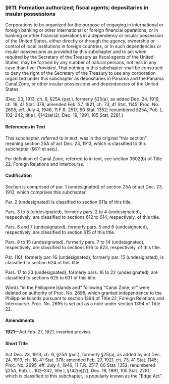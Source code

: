 ### §611. Formation authorized; fiscal agents; depositaries in insular possessions ###

Corporations to be organized for the purpose of engaging in international or foreign banking or other international or foreign financial operations, or in banking or other financial operations in a dependency or insular possession of the United States, either directly or through the agency, ownership or control of local institutions in foreign countries, or in such dependencies or insular possessions as provided by this subchapter and to act when required by the Secretary of the Treasury as fiscal agents of the United States, may be formed by any number of natural persons, not less in any case than five: *Provided*, That nothing in this subchapter shall be construed to deny the right of the Secretary of the Treasury to use any corporation organized under this subchapter as depositaries in Panama and the Panama Canal Zone, or other insular possessions and dependencies of the United States.

(Dec. 23, 1913, ch. 6, §25A (par.), formerly §25(a), as added Dec. 24, 1919, ch. 18, 41 Stat. 378; amended Feb. 27, 1921, ch. 73, 41 Stat. 1145; Proc. No. 2695, eff. July 4, 1946, 11 F.R. 2517, 60 Stat. 1352; renumbered §25A, Pub. L. 102–242, title I, §142(e)(2), Dec. 19, 1991, 105 Stat. 2281.)

#### References in Text ####

This subchapter, referred to in text, was in the original "this section", meaning section 25A of act Dec. 23, 1913, which is classified to this subchapter (§611 et seq.).

For definition of Canal Zone, referred to in text, see section 3602(b) of Title 22, Foreign Relations and Intercourse.

#### Codification ####

Section is comprised of par. 1 (undesignated) of section 25A of act Dec. 23, 1913, which comprises this subchapter.

Par. 2 (undesignated) is classified to section 611a of this title.

Pars. 3 to 5 (undesignated), formerly pars. 2 to 4 (undesignated), respectively, are classified to sections 612 to 614, respectively, of this title.

Pars. 6 and 7 (undesignated), formerly pars. 5 and 6 (undesignated), respectively, are classified to section 615 of this title.

Pars. 8 to 15 (undesignated), formerly pars. 7 to 14 (undesignated), respectively, are classified to sections 616 to 623, respectively, of this title.

Par. (16), formerly par. 16 (undesignated), formerly par. 15 (undesignated), is classified to section 624 of this title.

Pars. 17 to 23 (undesignated), formerly pars. 16 to 22 (undesignated), are classified to sections 625 to 631 of this title.

Words "in the Philippine Islands and" following "Canal Zone, or" were deleted on authority of Proc. No. 2695, which granted independence to the Philippine Islands pursuant to section 1394 of Title 22, Foreign Relations and Intercourse. Proc. No. 2695 is set out as a note under section 1394 of Title 22.

#### Amendments ####

**1921**—Act Feb. 27, 1921, inserted proviso.

#### Short Title ####

Act Dec. 23, 1913, ch. 6, §25A (par.), formerly §25(a), as added by act Dec. 24, 1919, ch. 18, 41 Stat. 378; amended Feb. 27, 1921, ch. 73, 41 Stat. 1145; Proc. No. 2695, eff. July 4, 1946, 11 F.R. 2517, 60 Stat. 1352; renumbered §25A, Pub. L. 102–242, title I, §142(e)(2), Dec. 19, 1991, 105 Stat. 2281, which is classified to this subchapter, is popularly known as the "Edge Act".